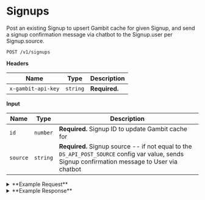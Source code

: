 # Signups

Post an existing Signup to upsert Gambit cache for given Signup, and send a signup confirmation message via chatbot to the Signup.user per Signup.source.

```
POST /v1/signups
```

**Headers**

Name | Type | Description
--- | --- | ---
`x-gambit-api-key` | `string` | **Required.** 
 
**Input**

Name | Type | Description
--- | --- | ---
`id` | `number` |  **Required.**  Signup ID to update Gambit cache for
`source` | `string` |  **Required.** Signup source -- if not equal to the `DS_API_POST_SOURCE` config var value, sends Signup confirmation message to User via chatbot

<details><summary>**Example Request**</summary><p>

```
curl -X "POST" "http://localhost:5000/v1/signups" \
     -H "x-gambit-api-key: totallysecret" \
     -H "Content-Type: application/x-www-form-urlencoded; charset=utf-8" \
     --data-urlencode "id=2309235" \
     --data-urlencode "source=slothbot-app-v0.2.1" \
```

</p></details>

<details><summary>**Example Response**</summary><p>

```
{
  "success": {
    "code": 200,
    "message":  "Hey, it's Puppet Sloth. Thanks for joining Aging Former YouTube Celebs! Text NEXTQUESTION to get started."
  }
}
```

</p></details>
